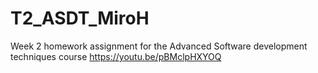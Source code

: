 # T2_ASDT_MiroH
Week 2 homework assignment for the Advanced Software development techniques course
https://youtu.be/pBMclpHXYOQ
